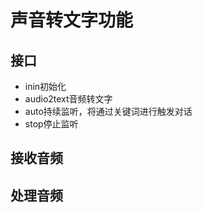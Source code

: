 # 声音转文字功能


## 接口

* inin初始化
* audio2text音频转文字
* auto持续监听，将通过关键词进行触发对话
* stop停止监听


## 接收音频


## 处理音频